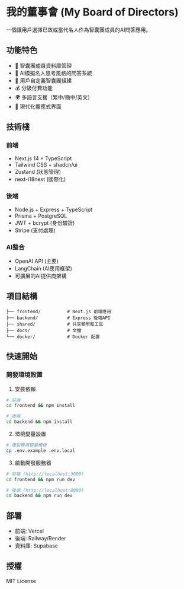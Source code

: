 # 我的董事會 (My Board of Directors)

一個讓用戶選擇已故或當代名人作為智囊團成員的AI問答應用。

## 功能特色

- 🧠 智囊團成員資料庫管理
- 💬 AI模擬名人思考風格的問答系統
- 👥 用戶自定義智囊團組建
- 💰 分級付費功能
- 🌍 多語言支援（繁中/簡中/英文）
- 📱 現代化響應式界面

## 技術棧

### 前端
- Next.js 14 + TypeScript
- Tailwind CSS + shadcn/ui
- Zustand (狀態管理)
- next-i18next (國際化)

### 後端
- Node.js + Express + TypeScript
- Prisma + PostgreSQL
- JWT + bcrypt (身份驗證)
- Stripe (支付處理)

### AI整合
- OpenAI API (主要)
- LangChain (AI應用框架)
- 可擴展的AI提供商架構

## 項目結構

```
├── frontend/          # Next.js 前端應用
├── backend/           # Express 後端API
├── shared/            # 共享類型和工具
├── docs/              # 文檔
└── docker/            # Docker 配置
```

## 快速開始

### 開發環境設置

1. 安裝依賴
```bash
# 前端
cd frontend && npm install

# 後端
cd backend && npm install
```

2. 環境變量設置
```bash
# 複製環境變量模板
cp .env.example .env.local
```

3. 啟動開發服務器
```bash
# 前端 (http://localhost:3000)
cd frontend && npm run dev

# 後端 (http://localhost:8000)
cd backend && npm run dev
```

## 部署

- 前端: Vercel
- 後端: Railway/Render
- 資料庫: Supabase

## 授權

MIT License

